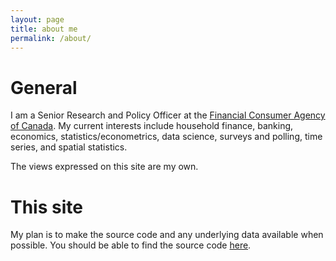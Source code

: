 ```yaml
---
layout: page
title: about me
permalink: /about/
---
```


# General
I am a Senior Research and Policy Officer at the [Financial Consumer Agency of Canada](https://www.canada.ca/en/financial-consumer-agency.html). My current interests include household finance, banking, economics, statistics/econometrics, data science, surveys and polling, time series, and spatial statistics.  

The views expressed on this site are my own. 

# This site
My plan is to make the source code and any underlying data available when possible. You should be able to find the source code [here](https://github.com/sjwild). 

